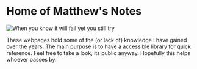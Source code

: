 # Home of Matthew's Notes

![When you know it will fail yet you still try](/images/rm_meme.gif)

These webpages hold some of the (or lack of) knowledge I have gained over the years. 
The main purpose is to have a accessible library for quick reference. Feel free to take a look, its public anyway.
Hopefully this helps whoever passes by. 

